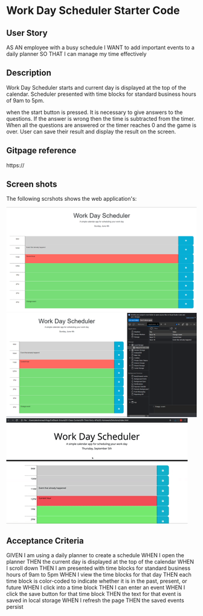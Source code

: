 # Work Day Scheduler Starter Code

## User Story
AS AN employee with a busy schedule
I WANT to add important events to a daily planner
SO THAT I can manage my time effectively

## Description

 Work Day Scheduler starts and current day is displayed at the top of the calendar. Scheduler presented with time blocks for standard business hours of 9am to 5pm. 
 
 when the start button is pressed. It is necessary to give answers to the questions. If the answer is wrong then the time is subtracted from the timer. When all the questions are answered or the timer reaches 0 and the game is over. User can save their result and display the result on the screen.

## Gitpage reference
https://

## Screen shots

The following scrshots shows the web application's:

![scrshot1](./assets/images/pg1.PNG)
![scrshot2](./assets/images/pg2.PNG)
![scrshot3](./assets/images/pgGif.GIF)

## Acceptance Criteria
GIVEN I am using a daily planner to create a schedule
WHEN I open the planner
THEN the current day is displayed at the top of the calendar
WHEN I scroll down
THEN I am presented with time blocks for standard business hours of 9am to 5pm
WHEN I view the time blocks for that day
THEN each time block is color-coded to indicate whether it is in the past, present, or future
WHEN I click into a time block
THEN I can enter an event
WHEN I click the save button for that time block
THEN the text for that event is saved in local storage
WHEN I refresh the page
THEN the saved events persist
